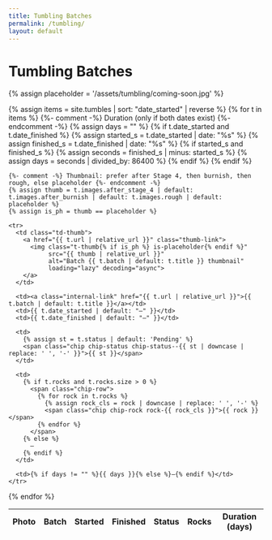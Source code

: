 ```yaml
---
title: Tumbling Batches
permalink: /tumbling/
layout: default
---
```


# Tumbling Batches

{% assign placeholder = '/assets/tumbling/coming-soon.jpg' %}

<div class="tumble">
<table class="tumble-index">
  <thead>
    <tr>
      <th>Photo</th>
      <th>Batch</th>
      <th>Started</th>
      <th>Finished</th>
      <th>Status</th>
      <th>Rocks</th>
      <th>Duration (days)</th>
    </tr>
  </thead>
  <tbody>
  {% assign items = site.tumbles | sort: "date_started" | reverse %}
  {% for t in items %}
    {%- comment -%} Duration (only if both dates exist) {%- endcomment -%}
    {% assign days = "" %}
    {% if t.date_started and t.date_finished %}
      {% assign started_s  = t.date_started  | date: "%s" %}
      {% assign finished_s = t.date_finished | date: "%s" %}
      {% if started_s and finished_s %}
        {% assign seconds = finished_s | minus: started_s %}
        {% assign days = seconds | divided_by: 86400 %}
      {% endif %}
    {% endif %}

    {%- comment -%} Thumbnail: prefer after Stage 4, then burnish, then rough, else placeholder {%- endcomment -%}
    {% assign thumb = t.images.after_stage_4 | default: t.images.after_burnish | default: t.images.rough | default: placeholder %}
    {% assign is_ph = thumb == placeholder %}

    <tr>
      <td class="td-thumb">
        <a href="{{ t.url | relative_url }}" class="thumb-link">
          <img class="t-thumb{% if is_ph %} is-placeholder{% endif %}"
               src="{{ thumb | relative_url }}"
               alt="Batch {{ t.batch | default: t.title }} thumbnail"
               loading="lazy" decoding="async">
        </a>
      </td>

      <td><a class="internal-link" href="{{ t.url | relative_url }}">{{ t.batch | default: t.title }}</a></td>
      <td>{{ t.date_started | default: "—" }}</td>
      <td>{{ t.date_finished | default: "—" }}</td>

      <td>
        {% assign st = t.status | default: 'Pending' %}
        <span class="chip chip-status chip-status--{{ st | downcase | replace: ' ', '-' }}">{{ st }}</span>
      </td>

      <td>
        {% if t.rocks and t.rocks.size > 0 %}
          <span class="chip-row">
            {% for rock in t.rocks %}
              {% assign rock_cls = rock | downcase | replace: ' ', '-' %}
              <span class="chip chip-rock rock-{{ rock_cls }}">{{ rock }}</span>
            {% endfor %}
          </span>
        {% else %}
          —
        {% endif %}
      </td>

      <td>{% if days != "" %}{{ days }}{% else %}—{% endif %}</td>
    </tr>
  {% endfor %}
  </tbody>
</table>
</div>
